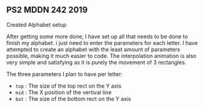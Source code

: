 ## PS2 MDDN 242 2019

Created Alphabet setup

After getting some more done, I have set up all that needs to be done to finish my alphabet. i just need to enter the parameters for each letter. I have attempted to create an alphabet with the least amount of parameters possible, making it much easier to code. The interpolation animation is also very simple and satisfying as it is purely the movement of 3 rectangles.

The three parameters I plan to have per letter:
  * `top` : The size of the top rect on the Y axis
  * `mid` : The X position of the vertival line
  * `bot` : The size of the bottom rect on the Y axis

